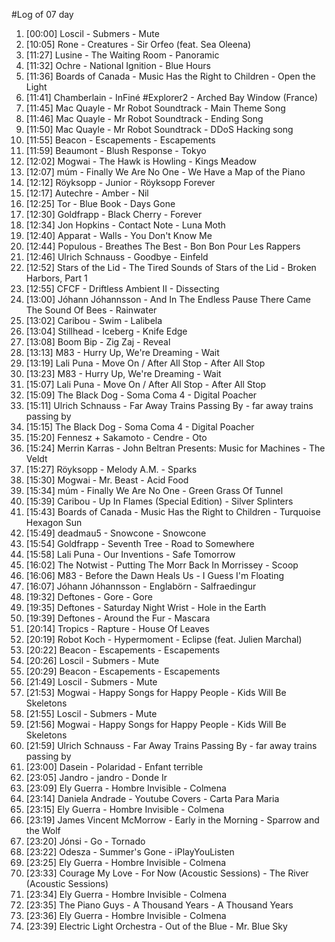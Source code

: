 #Log of 07 day

1. [00:00] Loscil - Submers - Mute
1. [10:05] Rone - Creatures - Sir Orfeo (feat. Sea Oleena)
1. [11:27] Lusine - The Waiting Room - Panoramic
1. [11:32] Ochre - National Ignition - Blue Hours
1. [11:36] Boards of Canada - Music Has the Right to Children - Open the Light
1. [11:41] Chamberlain - InFiné #Explorer2 - Arched Bay Window (France)
1. [11:45] Mac Quayle - Mr Robot Soundtrack - Main Theme Song
1. [11:46] Mac Quayle - Mr Robot Soundtrack - Ending Song
1. [11:50] Mac Quayle - Mr Robot Soundtrack - DDoS Hacking song
1. [11:55] Beacon - Escapements - Escapements
1. [11:59] Beaumont - Blush Response - Tokyo
1. [12:02] Mogwai - The Hawk is Howling - Kings Meadow
1. [12:07] múm - Finally We Are No One - We Have a Map of the Piano
1. [12:12] Röyksopp - Junior - Röyksopp Forever
1. [12:17] Autechre - Amber - Nil
1. [12:25] Tor - Blue Book - Days Gone
1. [12:30] Goldfrapp - Black Cherry - Forever
1. [12:34] Jon Hopkins - Contact Note - Luna Moth
1. [12:40] Apparat - Walls - You Don't Know Me
1. [12:44] Populous - Breathes The Best - Bon Bon Pour Les Rappers
1. [12:46] Ulrich Schnauss - Goodbye - Einfeld
1. [12:52] Stars of the Lid - The Tired Sounds of Stars of the Lid - Broken Harbors, Part 1
1. [12:55] CFCF - Driftless Ambient II - Dissecting
1. [13:00] Jóhann Jóhannsson - And In The Endless Pause There Came The Sound Of Bees - Rainwater
1. [13:02] Caribou - Swim - Lalibela
1. [13:04] Stillhead - Iceberg - Knife Edge
1. [13:08] Boom Bip - Zig Zaj - Reveal
1. [13:13] M83 - Hurry Up, We're Dreaming - Wait
1. [13:19] Lali Puna - Move On / After All Stop - After All Stop
1. [13:23] M83 - Hurry Up, We're Dreaming - Wait
1. [15:07] Lali Puna - Move On / After All Stop - After All Stop
1. [15:09] The Black Dog - Soma Coma 4 - Digital Poacher
1. [15:11] Ulrich Schnauss - Far Away Trains Passing By - far away trains passing by
1. [15:15] The Black Dog - Soma Coma 4 - Digital Poacher
1. [15:20] Fennesz + Sakamoto - Cendre - Oto
1. [15:24] Merrin Karras - John Beltran Presents: Music for Machines - The Veldt
1. [15:27] Röyksopp - Melody A.M. - Sparks
1. [15:30] Mogwai - Mr. Beast - Acid Food
1. [15:34] múm - Finally We Are No One - Green Grass Of Tunnel
1. [15:39] Caribou - Up In Flames (Special Edition) - Silver Splinters
1. [15:43] Boards of Canada - Music Has the Right to Children - Turquoise Hexagon Sun
1. [15:49] deadmau5 - Snowcone - Snowcone
1. [15:54] Goldfrapp - Seventh Tree - Road to Somewhere
1. [15:58] Lali Puna - Our Inventions - Safe Tomorrow
1. [16:02] The Notwist - Putting The Morr Back In Morrissey - Scoop
1. [16:06] M83 - Before the Dawn Heals Us - I Guess I'm Floating
1. [16:07] Jóhann Jóhannsson - Englabörn - Salfraedingur
1. [19:32] Deftones - Gore - Gore
1. [19:35] Deftones - Saturday Night Wrist - Hole in the Earth
1. [19:39] Deftones - Around the Fur - Mascara
1. [20:14] Tropics - Rapture - House Of Leaves
1. [20:19] Robot Koch - Hypermoment - Eclipse (feat. Julien Marchal)
1. [20:22] Beacon - Escapements - Escapements
1. [20:26] Loscil - Submers - Mute
1. [20:29] Beacon - Escapements - Escapements
1. [21:49] Loscil - Submers - Mute
1. [21:53] Mogwai - Happy Songs for Happy People - Kids Will Be Skeletons
1. [21:55] Loscil - Submers - Mute
1. [21:56] Mogwai - Happy Songs for Happy People - Kids Will Be Skeletons
1. [21:59] Ulrich Schnauss - Far Away Trains Passing By - far away trains passing by
1. [23:00] Dasein - Polaridad - Enfant terrible
1. [23:05] Jandro - jandro - Donde Ir
1. [23:09] Ely Guerra - Hombre Invisible - Colmena
1. [23:14] Daniela Andrade - Youtube Covers - Carta Para Maria
1. [23:15] Ely Guerra - Hombre Invisible - Colmena
1. [23:19] James Vincent McMorrow - Early in the Morning - Sparrow and the Wolf
1. [23:20] Jónsi - Go - Tornado
1. [23:22] Odesza - Summer's Gone - iPlayYouListen
1. [23:25] Ely Guerra - Hombre Invisible - Colmena
1. [23:33] Courage My Love - For Now (Acoustic Sessions) - The River (Acoustic Sessions)
1. [23:34] Ely Guerra - Hombre Invisible - Colmena
1. [23:35] The Piano Guys - A Thousand Years - A Thousand Years
1. [23:36] Ely Guerra - Hombre Invisible - Colmena
1. [23:39] Electric Light Orchestra - Out of the Blue - Mr. Blue Sky
